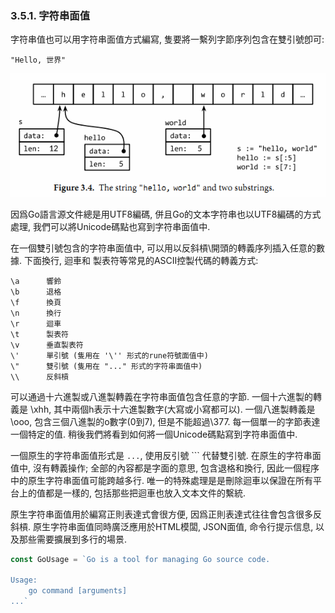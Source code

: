 ### 3.5.1. 字符串面值


字符串值也可以用字符串面值方式編寫, 隻要將一繫列字節序列包含在雙引號卽可:

```
"Hello, 世界"
```

![](../images/ch3-04.png)

因爲Go語言源文件總是用UTF8編碼, 併且Go的文本字符串也以UTF8編碼的方式處理, 我們可以將Unicode碼點也寫到字符串面值中.

在一個雙引號包含的字符串面值中, 可以用以反斜槓\開頭的轉義序列插入任意的數據. 下面換行, 迴車和 製表符等常見的ASCII控製代碼的轉義方式:

```
\a      響鈴
\b      退格
\f      換頁
\n      換行
\r      迴車
\t      製表符
\v      垂直製表符
\'      單引號 (隻用在 '\'' 形式的rune符號面值中)
\"      雙引號 (隻用在 "..." 形式的字符串面值中)
\\      反斜槓
```

可以通過十六進製或八進製轉義在字符串面值包含任意的字節. 一個十六進製的轉義是 \xhh, 其中兩個h表示十六進製數字(大寫或小寫都可以). 一個八進製轉義是 \ooo, 包含三個八進製的o數字(0到7), 但是不能超過\377. 每一個單一的字節表達一個特定的值. 稍後我們將看到如何將一個Unicode碼點寫到字符串面值中.

一個原生的字符串面值形式是 `...`, 使用反引號 ``` 代替雙引號. 在原生的字符串面值中, 沒有轉義操作; 全部的內容都是字面的意思, 包含退格和換行, 因此一個程序中的原生字符串面值可能跨越多行. 唯一的特殊處理是是刪除迴車以保證在所有平台上的值都是一樣的, 包括那些把迴車也放入文本文件的繫統.

原生字符串面值用於編寫正則表達式會很方便, 因爲正則表達式往往會包含很多反斜槓. 原生字符串面值同時廣泛應用於HTML模闆, JSON面值, 命令行提示信息, 以及那些需要擴展到多行的場景.

```Go
const GoUsage = `Go is a tool for managing Go source code.

Usage:
	go command [arguments]
...`
```





